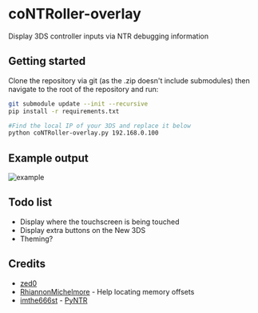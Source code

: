 # coNTRoller-overlay
Display 3DS controller inputs via NTR debugging information

## Getting started

Clone the repository via git (as the .zip doesn't include submodules) then navigate to the root of the repository and run:
```bash
git submodule update --init --recursive
pip install -r requirements.txt

#Find the local IP of your 3DS and replace it below
python coNTRoller-overlay.py 192.168.0.100
```

## Example output

![example](https://raw.githubusercontent.com/zed0/coNTRoller-overlay/master/example.png)

## Todo list

- Display where the touchscreen is being touched
- Display extra buttons on the New 3DS
- Theming?

## Credits

- [zed0](https://github.com/zed0)
- [RhiannonMichelmore](https://github.com/RhiannonMichelmore) - Help locating memory offsets
- [imthe666st](https://github.com/imthe666st) - [PyNTR](https://github.com/imthe666st/PyNTR)
